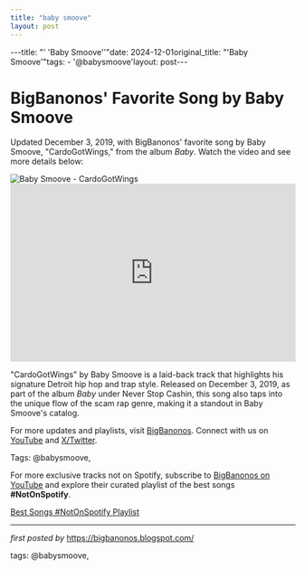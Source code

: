 ```yaml
---
title: "baby smoove"
layout: post
---
```

---title: "' 'Baby Smoove''"date: 2024-12-01original_title: "'Baby Smoove'"tags:  - '@babysmoove'layout: post---<!-- Post Title --><h1 >BigBanonos' Favorite Song by Baby Smoove</h1> <!-- Introductory Text --><p >Updated December 3, 2019, with BigBanonos' favorite song by Baby Smoove, "CardoGotWings," from the album *Baby*. Watch the video and see more details below:</p> <!-- Featured Image --><div > <img src="https://media.pitchfork.com/photos/5de6797d9eef880008cd1116/master/pass/bsmo.JPG" alt="Baby Smoove - CardoGotWings" /></div> <!-- YouTube Video Embed --><div > <iframe width="100%" height="315" src="https://www.youtube.com/embed/ncxj3DMKPpM" title="Baby Smoove - CardoGotWings" frameborder="0" allow="accelerometer; autoplay; clipboard-write; encrypted-media; gyroscope; picture-in-picture; web-share" referrerpolicy="strict-origin-when-cross-origin" allowfullscreen></iframe></div> <!-- Song Information --><div > <p>"CardoGotWings" by Baby Smoove is a laid-back track that highlights his signature Detroit hip hop and trap style. Released on December 3, 2019, as part of the album *Baby* under Never Stop Cashin, this song also taps into the unique flow of the scam rap genre, making it a standout in Baby Smoove's catalog.</p></div> <!-- Footer Links --><div > <p>For more updates and playlists, visit <a href="https://bigbanonos.blogspot.com/" target="_blank">BigBanonos</a>. Connect with us on <a href="https://www.youtube.com/@BigBanonos" target="_blank">YouTube</a> and <a href="https://x.com/bigbanonos" target="_blank">X/Twitter</a>.</p></div> <!-- Tags --><p >Tags: @babysmoove,</p><!--Subscribe and Playlist Links--><div>    <p>For more exclusive tracks not on Spotify, subscribe to <a href="https://www.youtube.com/@BigBanonos" target="_blank">BigBanonos on YouTube</a> and explore their curated playlist of the best songs <strong>#NotOnSpotify</strong>.</p>    <p><a href="https://www.youtube.com/playlist?list=PLtuNtuTatqI0kFahUCbtbfenC_ET5O_tr" target="_blank">Best Songs #NotOnSpotify Playlist<br /></a></p></div><hr /><p><em>first posted by</em> <a href="https://bigbanonos.blogspot.com/" rel="noopener" target="_new">https://bigbanonos.blogspot.com/</a></p><p>tags: @babysmoove,</p>